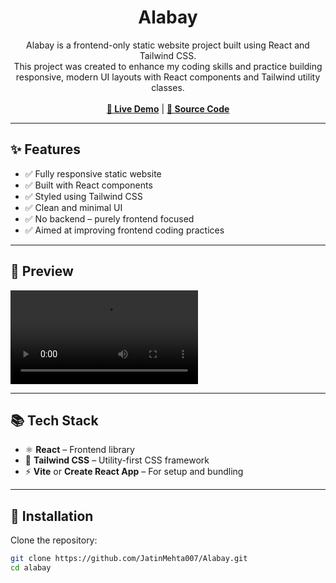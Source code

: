 <h1 align="center">Alabay</h1>

<p align="center">
Alabay is a frontend-only static website project built using React and Tailwind CSS.<br />
This project was created to enhance my coding skills and practice building responsive, modern UI layouts with React components and Tailwind utility classes.<br /><br />
<a href="https://alabay-jatinmehta.vercel.app/"><strong>🔗 Live Demo</strong></a> |
<a href="https://github.com/JatinMehta007/Alabay"><strong>🧠 Source Code</strong></a>
</p>

---

## ✨ Features

- ✅ Fully responsive static website
- ✅ Built with React components
- ✅ Styled using Tailwind CSS
- ✅ Clean and minimal UI
- ✅ No backend – purely frontend focused
- ✅ Aimed at improving frontend coding practices

---
## 📸 Preview
 
![Dashboard Screenshot](./public/video.mov) <!-- Replace with actual image path -->
<!-- ![Signup Screenshot](./frontend/public/signup.png) Replace with actual image path -->
---

## 📚 Tech Stack

- ⚛️ **React** – Frontend library
- 🎨 **Tailwind CSS** – Utility-first CSS framework
- ⚡ **Vite** or **Create React App** – For setup and bundling

---

## 🚀 Installation

Clone the repository:

```bash
git clone https://github.com/JatinMehta007/Alabay.git
cd alabay
